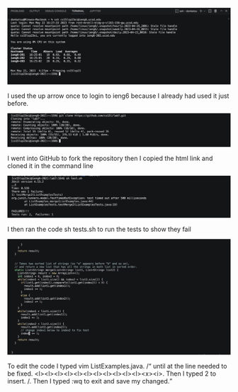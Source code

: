 ![Image](lr41.jpg)

I used the up arrow once to login to ieng6 because I already had used it just before.

![Image](lr42.jpg)

I went into GitHub to fork the repository then I copied the html link and cloned it in the command line

![Image](lr43.jpg)

I then ran the code sh tests.sh to run the tests to show they fail

![Image](lr44.jpg)

To edit the code I typed vim ListExamples.java. /<q/> until at the line needed to be fixed. \<l\>\<l\>\<l\>\<l\>\<l\>\<l\>\<l\>\<l\>\<l\>\<l\>\<l\>\<x\>\<i\>. Then I typed 2 to insert. /<esc/>. Then I typed :wq to exit and save my changed.
  

  
  

